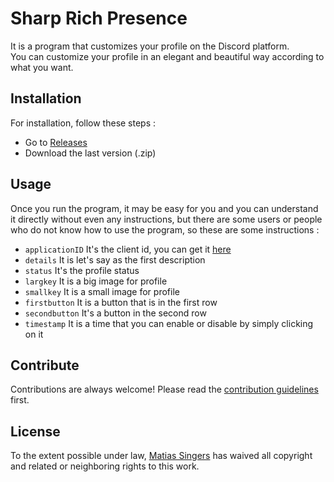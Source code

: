 # Sharp Rich Presence 

It is a program that customizes your profile on the Discord platform. <br>You can customize your profile in an elegant and beautiful way according to what you want.

## Installation
For installation, follow these steps :
- Go to [Releases](https://github.com/Enmn/SharpRPC/releases/tag/SharpRPC)
- Download the last version (.zip)


## Usage
Once you run the program, it may be easy for you and you can understand it directly without even any instructions, but there are some users or people who do not know how to use the program, so these are some instructions :
- `applicationID` It's the client id, you can get it [here](https://discord.com/developers/applications)
- `details` It is let's say as the first description
- `status` It's the profile status
- `largkey` It is a big image for profile
- `smallkey` It is a small image for  profile
- `firstbutton` It is a button that is in the first row
- `secondbutton` It's a button in the second row
- `timestamp` It is a time that you can enable or disable by simply clicking on it 

## 


## Contribute

Contributions are always welcome!
Please read the [contribution guidelines](contributing.md) first.

## License
To the extent possible under law, [Matias Singers](https://mts.io) has waived all copyright and related or neighboring rights to this work.

